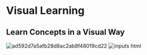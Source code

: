 # Visual Learning

## Learn Concepts in a Visual Way


![ad592d7a5afb28d8ac2ab8f48019cd22](https://user-images.githubusercontent.com/77374408/213879710-dec0fd62-f8ac-4f02-8a53-f1975eef8953.jpg)
![inputs html](https://user-images.githubusercontent.com/77374408/213879748-d08a1f67-5fd8-45e3-a70c-3615406472c5.jpg)

